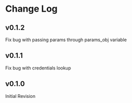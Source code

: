 # Change Log

## v0.1.2

Fix bug with passing params through params_obj variable

## v0.1.1

Fix bug with credentials lookup

## v0.1.0

Initial Revision
